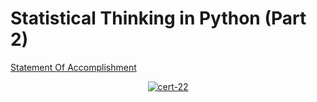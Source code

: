 # Statistical Thinking in Python (Part 2)

[Statement Of Accomplishment]()

 <p align='center'>
  <a href="#">
    <img src='' alt="cert-22">
  </a>
</p>
